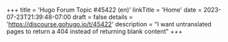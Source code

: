 +++
title = 'Hugo Forum Topic #45422 (en)'
linkTitle = 'Home'
date = 2023-07-23T21:39:48-07:00
draft = false
details = 'https://discourse.gohugo.io/t/45422'
description = "I want untranslated pages to return a 404 instead of returning blank content"
+++
